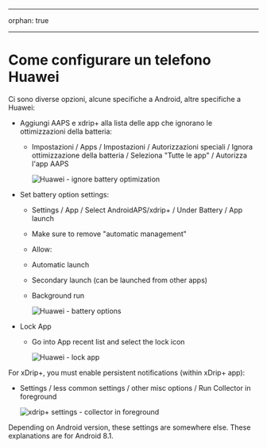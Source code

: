- - -
orphan: true
- - -

# Come configurare un telefono Huawei

Ci sono diverse opzioni, alcune specifiche a Android, altre specifiche a Huawei:

* Aggiungi AAPS e xdrip+ alla lista delle app che ignorano le ottimizzazioni della batteria:
  * Impostazioni / Apps / Impostazioni / Autorizzazioni speciali / Ignora ottimizzazione della batteria / Seleziona "Tutte le app" / Autorizza l'app AAPS

    ![Huawei - ignore battery optimization](../images/Huawei_BatteryOptimization.png)


* Set battery option settings:
  * Settings / App / Select AndroidAPS/xdrip+ / Under Battery / App launch
   * Make sure to remove "automatic management"
    * Allow:
     * Automatic launch
     * Secondary launch (can be launched from other apps)
     * Background run

       ![Huawei - battery options](../images/Huawei_BatteryOptions.png)

* Lock App
  * Go into App recent list and select the lock icon

    ![Huawei - lock app](../images/Huawei_LockApp.png)



For xDrip+, you must enable persistent notifications (within xDrip+ app):
* Settings / less common settings / other misc options / Run Collector in foreground

   ![xdrip+ settings - collector in foreground](../images/xdrip_collector_foreground.png)


Depending on Android version, these settings are somewhere else. These explanations are for Android 8.1.

